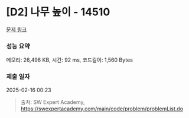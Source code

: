 # [D2] 나무 높이 - 14510 

[문제 링크](https://swexpertacademy.com/main/code/problem/problemDetail.do?contestProbId=AYFofW8qpXYDFAR4) 

### 성능 요약

메모리: 26,496 KB, 시간: 92 ms, 코드길이: 1,560 Bytes

### 제출 일자

2025-02-16 00:23



> 출처: SW Expert Academy, https://swexpertacademy.com/main/code/problem/problemList.do